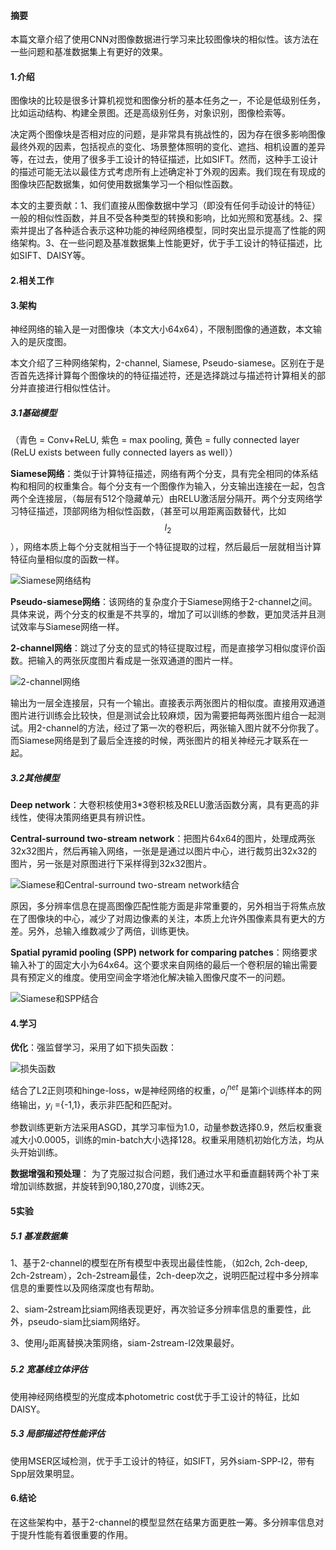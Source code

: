 #### 摘要

本篇文章介绍了使用CNN对图像数据进行学习来比较图像块的相似性。该方法在一些问题和基准数据集上有更好的效果。

#### 1.介绍

图像块的比较是很多计算机视觉和图像分析的基本任务之一，不论是低级别任务，比如运动结构、构建全景图。还是高级别任务，对象识别，图像检索等。

决定两个图像块是否相对应的问题，是非常具有挑战性的，因为存在很多影响图像最终外观的因素，包括视点的变化、场景整体照明的变化、遮挡、相机设置的差异等，在过去，使用了很多手工设计的特征描述，比如SIFT。然而，这种手工设计的描述可能无法以最佳方式考虑所有上述确定补丁外观的因素。我们现在有现成的图像块匹配数据集，如何使用数据集学习一个相似性函数。

本文的主要贡献：1、我们直接从图像数据中学习（即没有任何手动设计的特征）一般的相似性函数，并且不受各种类型的转换和影响，比如光照和宽基线。2、探索并提出了各种适合表示这种功能的神经网络模型，同时突出显示提高了性能的网络架构。3、在一些问题及基准数据集上性能更好，优于手工设计的特征描述，比如SIFT、DAISY等。

#### 2.相关工作

#### 3.架构

神经网络的输入是一对图像块（本文大小64x64），不限制图像的通道数，本文输入的是灰度图。

本文介绍了三种网络架构，2-channel, Siamese, Pseudo-siamese。区别在于是否首先选择计算每个图像块的的特征描述符，还是选择跳过与描述符计算相关的部分并直接进行相似性估计。

##### 3.1基础模型

（青色 = Conv+ReLU, 紫色 = max pooling, 黄色 = fully connected layer (ReLU exists between fully connected layers as well））

**Siamese网络**：类似于计算特征描述，网络有两个分支，具有完全相同的体系结构和相同的权重集合。每个分支有一个图像作为输入，分支输出连接在一起，包含两个全连接层，（每层有512个隐藏单元）由RELU激活层分隔开。两个分支网络学习特征描述，顶部网络为相似性函数，（甚至可以用距离函数替代，比如$$l_2$$），网络本质上每个分支就相当于一个特征提取的过程，然后最后一层就相当计算特征向量相似度的函数一样。

![Siamese网络结构](https://img-blog.csdn.net/20151204201146814?watermark/2/text/aHR0cDovL2Jsb2cuY3Nkbi5uZXQv/font/5a6L5L2T/fontsize/400/fill/I0JBQkFCMA==/dissolve/70/gravity/Center)

**Pseudo-siamese网络**：该网络的复杂度介于Siamese网络于2-channel之间。具体来说，两个分支的权重是不共享的，增加了可以训练的参数，更加灵活并且测试效率与Siamese网络一样。

**2-channel网络**：跳过了分支的显式的特征提取过程，而是直接学习相似度评价函数。把输入的两张灰度图片看成是一张双通道的图片一样。

![2-channel网络](https://img-blog.csdn.net/20151204202905335?watermark/2/text/aHR0cDovL2Jsb2cuY3Nkbi5uZXQv/font/5a6L5L2T/fontsize/400/fill/I0JBQkFCMA==/dissolve/70/gravity/Center)

输出为一层全连接层，只有一个输出。直接表示两张图片的相似度。直接用双通道图片进行训练会比较快，但是测试会比较麻烦，因为需要把每两张图片组合一起测试。用2-channel的方法，经过了第一次的卷积后，两张输入图片就不分你我了。而Siamese网络是到了最后全连接的时候，两张图片的相关神经元才联系在一起。

##### 3.2其他模型

**Deep network**：大卷积核使用3*3卷积核及RELU激活函数分离，具有更高的非线性，使得决策网络更具有辨识性。

**Central-surround two-stream network**：把图片64x64的图片，处理成两张32x32图片，然后再输入网络，一张是是通过以图片中心，进行裁剪出32x32的图片，另一张是对原图进行下采样得到32x32图片。

![Siamese和Central-surround two-stream network结合](https://img-blog.csdn.net/20151204204321135?watermark/2/text/aHR0cDovL2Jsb2cuY3Nkbi5uZXQv/font/5a6L5L2T/fontsize/400/fill/I0JBQkFCMA==/dissolve/70/gravity/Center)

原因，多分辨率信息在提高图像匹配性能方面是非常重要的，另外相当于将焦点放在了图像块的中心，减少了对周边像素的关注，本质上允许外围像素具有更大的方差。另外，总输入维数减少了两倍，训练更快。

**Spatial pyramid pooling (SPP) network for comparing patches**：网络要求输入补丁的固定大小为64x64。这个要求来自网络的最后一个卷积层的输出需要具有预定义的维度。使用空间金字塔池化解决输入图像尺度不一的问题。

![Siamese和SPP结合](https://img-blog.csdn.net/20151204210638256?watermark/2/text/aHR0cDovL2Jsb2cuY3Nkbi5uZXQv/font/5a6L5L2T/fontsize/400/fill/I0JBQkFCMA==/dissolve/70/gravity/Center)

#### 4.学习

**优化**：强监督学习，采用了如下损失函数：

![损失函数](https://img-blog.csdn.net/20151204211046442?watermark/2/text/aHR0cDovL2Jsb2cuY3Nkbi5uZXQv/font/5a6L5L2T/fontsize/400/fill/I0JBQkFCMA==/dissolve/70/gravity/Center)

结合了L2正则项和hinge-loss，w是神经网络的权重，$o_i^{net}$ 是第i个训练样本的网络输出，$y_i$ ={-1,1}，表示非匹配和匹配对。

参数训练更新方法采用ASGD，其学习率恒为1.0，动量参数选择0.9，然后权重衰减大小0.0005，训练的min-batch大小选择128。权重采用随机初始化方法，均从头开始训练。

**数据增强和预处理**： 为了克服过拟合问题，我们通过水平和垂直翻转两个补丁来增加训练数据，并旋转到90,180,270度，训练2天。

#### 5实验

##### 5.1 基准数据集

1、基于2-channel的模型在所有模型中表现出最佳性能，（如2ch, 2ch-deep, 2ch-2stream），2ch-2stream最佳，2ch-deep次之，说明匹配过程中多分辨率信息的重要性以及网络深度也有帮助。

2、siam-2stream比siam网络表现更好，再次验证多分辨率信息的重要性，此外，pseudo-siam比siam网络好。

3、使用$l_2$距离替换决策网络，siam-2stream-l2效果最好。

##### 5.2 宽基线立体评估

使用神经网络模型的光度成本photometric cost优于手工设计的特征，比如DAISY。

##### 5.3 局部描述符性能评估

使用MSER区域检测，优于手工设计的特征，如SIFT，另外siam-SPP-l2，带有Spp层效果明显。

#### 6.结论

在这些架构中，基于2-channel的模型显然在结果方面更胜一筹。多分辨率信息对于提升性能有着很重要的作用。

